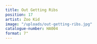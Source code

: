 ```yaml
---
title: Out Getting Ribs
position: 17
artist: Zoo Kid
image: "/uploads/out-getting-ribs.jpg"
catalogue-number: HA004
format: 7"
---
```


